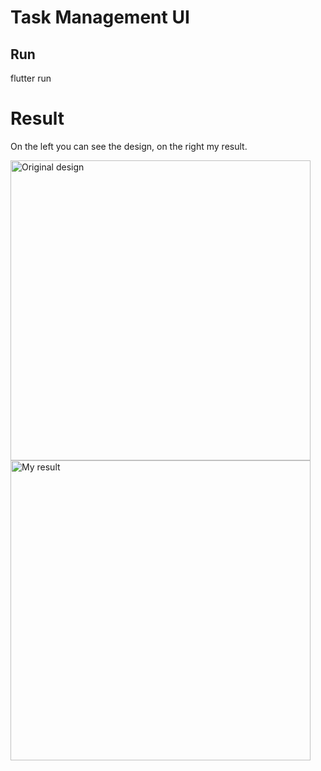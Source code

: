 # Task Management UI

## Run
flutter run

# Result
On the left you can see the design, on the right my result.

<img src="https://github.com/MarcinusX/flutter_ui_challenge_filter_menu/blob/master/screens/original.gif" alt="Original design" height="480"/> <img src="https://github.com/MarcinusX/flutter_ui_challenge_filter_menu/blob/master/screens/result.gif" alt="My result" height="480"/>

